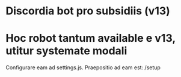 <h1>Discordia bot pro subsidiis (v13)</h1>

<h1> Hoc robot tantum available e v13, utitur systemate modali</h1>
Configurare eam ad settings.js.
Praepositio ad eam est: /setup
